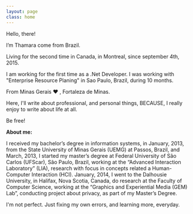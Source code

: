 ```yaml
---
layout: page
class: home
---
```


Hello, there! 

I’m Thamara come from Brazil. 

Living for the second time in Canada, in Montreal, since september 4th, 2015.

I am working for the first time as a .Net Developer. I was working with "Enterprise Resource Planing" in Sao Paulo, Brazil, during 10 months. 

From Minas Gerais ❤ , Fortaleza de Minas.

Here, I'll write about professional, and personal things, BECAUSE, I really enjoy to write about life at all. 

Be free!

**About me:**

I received my bachelor’s degree in information systems, in January, 2013, from the State University of Minas Gerais (UEMG) at Passos, Brazil, and March, 2013, 
I started my master’s degree at Federal University of São Carlos (UFScar), São Paulo, Brazil, working at the “Advanced Interaction Laboratory” (LIA),
research with focus in concepts related a Human-Computer Interaction (HCI). January, 2014, I went to the Dalhousie University, in Halifax, Nova Scotia, 
Canada, do research at the Faculty of Computer Science, working at the “Graphics and Experiential Media (GEM) Lab”, conducting project about privacy, as part of my Master’s Degree.


I'm not perfect. Just fixing my own errors, and learning more, everyday.
